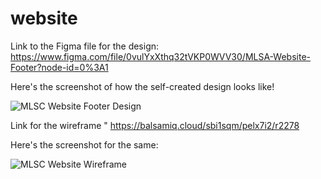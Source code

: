 # website

Link to the Figma file for the design:
https://www.figma.com/file/0vulYxXthq32tVKP0WVV30/MLSA-Website-Footer?node-id=0%3A1


Here's the screenshot of how the self-created design looks like!

![MLSC Website Footer Design](https://user-images.githubusercontent.com/54893360/136646487-9be5d832-f122-439a-a397-94660bdada8e.PNG)



Link for the wireframe "
https://balsamiq.cloud/sbi1sqm/pelx7i2/r2278


Here's the screenshot for the same:

![MLSC Website Wireframe](https://user-images.githubusercontent.com/54893360/136912304-a965e631-671e-4701-8893-b2c245ee9d7e.PNG)
